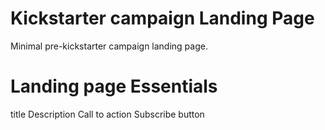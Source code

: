 # Kickstarter campaign Landing Page

Minimal pre-kickstarter campaign landing page.

# Landing page Essentials

title
Description
Call to action
Subscribe button
